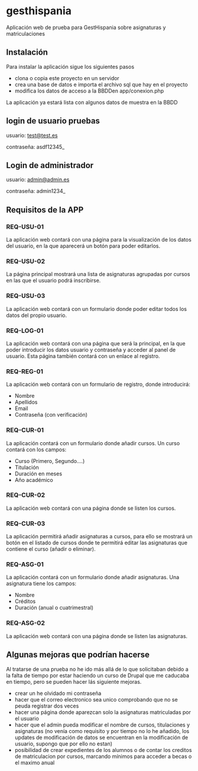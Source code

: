 # gesthispania
Aplicación web de prueba para GestHispania sobre asignaturas y matriculaciones

## Instalación

Para instalar la aplicación sigue los siguientes pasos

- clona o copia este proyecto en un servidor
- crea una base de datos e importa el archivo sql que hay en el proyecto
- modifica los datos de acceso a la BBDDen app/conexion.php

La aplicación ya estará lista con algunos datos de muestra en la BBDD

## login de usuario pruebas
usuario: test@test.es

contraseña: asdf12345_

## Login de administrador
usuario: admin@admin.es

contraseña: admin1234_ 

## Requisitos de la APP
### REQ-USU-01
La aplicación web contará con una página para la visualización de los datos del
usuario, en la que aparecerá un botón para poder editarlos.

### REQ-USU-02
La página principal mostrará una lista de asignaturas agrupadas por cursos en las que
el usuario podrá inscribirse.

### REQ-USU-03
La aplicación web contará con un formulario donde poder editar todos los datos del
propio usuario.

### REQ-LOG-01
La aplicación web contará con una página que será la principal, en la que poder
introducir los datos usuario y contraseña y acceder al panel de usuario. Esta página
también contará con un enlace al registro.

### REQ-REG-01
La aplicación web contará con un formulario de registro, donde introducirá:
- Nombre
- Apellidos
- Email
- Contraseña (con verificación)

### REQ-CUR-01
La aplicación contará con un formulario donde añadir cursos. Un curso contará con los
campos:

- Curso (Primero, Segundo….)
- Titulación
- Duración en meses
- Año académico

### REQ-CUR-02
La aplicación web contará con una página donde se listen los cursos.

### REQ-CUR-03
La aplicación permitirá añadir asignaturas a cursos, para ello se mostrará un botón en
el listado de cursos donde te permitirá editar las asignaturas que contiene el curso
(añadir o eliminar).

### REQ-ASG-01
La aplicación contará con un formulario donde añadir asignaturas. Una asignatura
tiene los campos:
- Nombre
- Créditos
- Duración (anual o cuatrimestral)

### REQ-ASG-02
La aplicación web contará con una página donde se listen las asignaturas.

## Algunas mejoras que podrían hacerse
Al tratarse de una prueba no he ido más allá de lo que solicitaban debido a la falta de tiempo por estar haciendo un curso de Drupal que me caducaba en tiempo, pero se pueden hacer lás siguiente mejoras.

- crear un he olvidado mi contraseña
- hacer que el correo electronico sea unico comprobando que no se peuda registrar dos veces
- hacer una página donde aparezcan solo la asignaturas matriculadas por el usuario
- hacer que el admin pueda modificar el nombre de cursos, titulaciones y asignaturas (no venía como requisito y por tiempo no lo he añadido, los updates de modificación de datos se encuentran en la modificación de usuario, supongo que por ello no estan)
- posibilidad de crear expedientes de los alumnos o de contar los creditos de matriculacion por cursos, marcando mínimos para acceder a becas o el maximo anual

 
